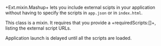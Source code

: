 +Ext.mixin.Mashup+ lets you include external scipts in your application without 
having to specify the scripts in `app.json` or in `index.html`.

This class is a mixin. It requires that you provide a +requiredScripts:[]+, 
listing the external script URLs. 

Application launch is delayed until all the scripts are loaded.

